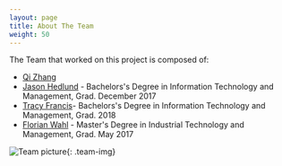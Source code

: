```yaml
---
layout: page
title: About The Team
weight: 50
---
```


The Team that worked on this project is composed of:
- [Qi Zhang](mailto:qzhang79@hawk.iit.edu)
- [Jason Hedlund](mailto:jhedlund@hawk.iit.edu) - Bachelors's Degree in Information Technology and Management, Grad. December 2017
- [Tracy Francis](mailto:tfranci2@hawk.iit.edu)- Bachelors's Degree in Information Technology and Management, Grad. 2018
- [Florian Wahl](mailto:fwahl@hawk.iit.edu) - Master's Degree in Industrial Technology and Management, Grad. May 2017

![Team picture](https://raw.githubusercontent.com/florian-wahl/com525portfolio/master/public/img/teampic.jpg){: .team-img}
